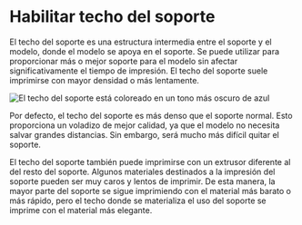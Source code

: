 Habilitar techo del soporte
====
El techo del soporte es una estructura intermedia entre el soporte y el modelo, donde el modelo se apoya en el soporte. Se puede utilizar para proporcionar más o mejor soporte para el modelo sin afectar significativamente el tiempo de impresión. El techo del soporte suele imprimirse con mayor densidad o más lentamente.

<!--screenshot {
"image_path": "support_roof_enable.png",
"models": [{"script": "f3.scad"}],
"camera_position": [0, 134, 20],
"settings": {
    "support_enable": true,
    "support_roof_enable": true
},
"colours": 64
}-->
![El techo del soporte está coloreado en un tono más oscuro de azul](../images/support_roof_enable.png)

Por defecto, el techo del soporte es más denso que el soporte normal. Esto proporciona un voladizo de mejor calidad, ya que el modelo no necesita salvar grandes distancias. Sin embargo, será mucho más difícil quitar el soporte.

El techo del soporte también puede imprimirse con un extrusor diferente al del resto del soporte. Algunos materiales destinados a la impresión del soporte pueden ser muy caros y lentos de imprimir. De esta manera, la mayor parte del soporte se sigue imprimiendo con el material más barato o más rápido, pero el techo donde se materializa el uso del soporte se imprime con el material más elegante.